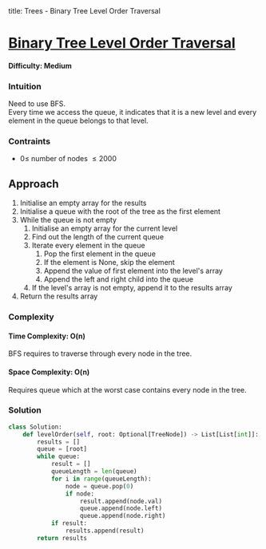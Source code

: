 <frontmatter>
  title: Trees - Binary Tree Level Order Traversal
</frontmatter>

# [Binary Tree Level Order Traversal](https://leetcode.com/problems/binary-tree-level-order-traversal/)
#### Difficulty: Medium

### Intuition
Need to use BFS. <br>
Every time we access the queue, it indicates that it is a new level and every element in the queue belongs to that level.

### Contraints
- $0\leqslant$ number of nodes $\leqslant 2000$
 
## Approach
1. Initialise an empty array for the results
2. Initialise a queue with the root of the tree as the first element
3. While the queue is not empty
    1. Initialise an empty array for the current level
    2. Find out the length of the current queue
    3. Iterate every element in the queue
        1. Pop the first element in the queue
        2. If the element is None, skip the element
        3. Append the value of first element into the level's array
        4. Append the left and right child into the queue
    4. If the level's array is not empty, append it to the results array
4. Return the results array

### Complexity
#### Time Complexity: O(n)
BFS requires to traverse through every node in the tree.
#### Space Complexity: O(n)
Requires queue which at the worst case contains every node in the tree.
### Solution
<panel header="Don't cheat yourself" type="dark">

```python
class Solution:
    def levelOrder(self, root: Optional[TreeNode]) -> List[List[int]]:
        results = []
        queue = [root]
        while queue:
            result = []
            queueLength = len(queue)
            for i in range(queueLength):
                node = queue.pop(0)
                if node:
                    result.append(node.val)
                    queue.append(node.left)
                    queue.append(node.right)
            if result:
                results.append(result)
        return results
```
</panel>

